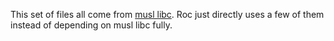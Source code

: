 This set of files all come from [musl libc](https://musl.libc.org/).
Roc just directly uses a few of them instead of depending on musl libc fully.
